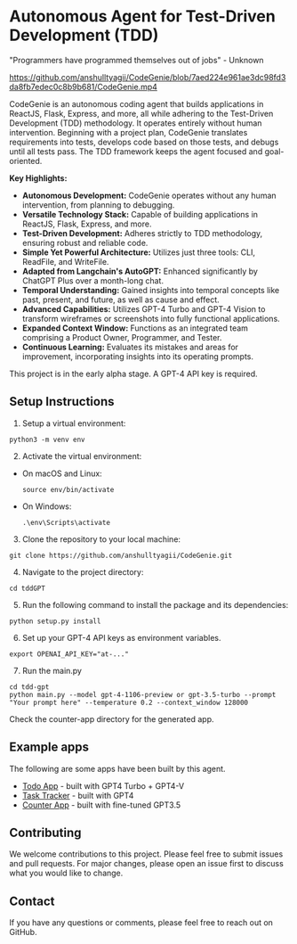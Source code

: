 # Autonomous Agent for Test-Driven Development (TDD)

"Programmers have programmed themselves out of jobs" - Unknown

https://github.com/anshulltyagii/CodeGenie/blob/7aed224e961ae3dc98fd3da8fb7edec0c8b9b681/CodeGenie.mp4

CodeGenie is an autonomous coding agent that builds applications in ReactJS, Flask, Express, and more, all while adhering to the Test-Driven Development (TDD) methodology. It operates entirely without human intervention. Beginning with a project plan, CodeGenie translates requirements into tests, develops code based on those tests, and debugs until all tests pass. The TDD framework keeps the agent focused and goal-oriented.

**Key Highlights:**

- **Autonomous Development:** CodeGenie operates without any human intervention, from planning to debugging.
- **Versatile Technology Stack:** Capable of building applications in ReactJS, Flask, Express, and more.
- **Test-Driven Development:** Adheres strictly to TDD methodology, ensuring robust and reliable code.
- **Simple Yet Powerful Architecture:** Utilizes just three tools: CLI, ReadFile, and WriteFile.
- **Adapted from Langchain's AutoGPT:** Enhanced significantly by ChatGPT Plus over a month-long chat.
- **Temporal Understanding:** Gained insights into temporal concepts like past, present, and future, as well as cause and effect.
- **Advanced Capabilities:** Utilizes GPT-4 Turbo and GPT-4 Vision to transform wireframes or screenshots into fully functional applications.
- **Expanded Context Window:** Functions as an integrated team comprising a Product Owner, Programmer, and Tester.
- **Continuous Learning:** Evaluates its mistakes and areas for improvement, incorporating insights into its operating prompts.

This project is in the early alpha stage. A GPT-4 API key is required.

## Setup Instructions

1. Setup a virtual environment:
```
python3 -m venv env
```

2. Activate the virtual environment:
- On macOS and Linux:
  ```
  source env/bin/activate
  ```
- On Windows:
  ```
  .\env\Scripts\activate
  ```
3. Clone the repository to your local machine:
```
git clone https://github.com/anshulltyagii/CodeGenie.git

```
4. Navigate to the project directory:
```
cd tddGPT
```

5. Run the following command to install the package and its dependencies:
```
python setup.py install
```

6. Set up your GPT-4 API keys as environment variables.
```
export OPENAI_API_KEY="at-..."
```

7. Run the main.py
```
cd tdd-gpt
python main.py --model gpt-4-1106-preview or gpt-3.5-turbo --prompt "Your prompt here" --temperature 0.2 --context_window 128000
```

Check the counter-app directory for the generated app.

## Example apps

The following are some apps have been built by this agent.

- [Todo App](https://todo-app-tv1.netlify.app/) - built with GPT4 Turbo + GPT4-V
- [Task Tracker](https://brilliant-biscotti-3f9e48.netlify.app/) - built with GPT4
- [Counter App](https://counter-app-tddgpt.netlify.app/) - built with fine-tuned GPT3.5

## Contributing

We welcome contributions to this project. Please feel free to submit issues and pull requests. For major changes, please open an issue first to discuss what you would like to change.

## Contact

If you have any questions or comments, please feel free to reach out on GitHub.
